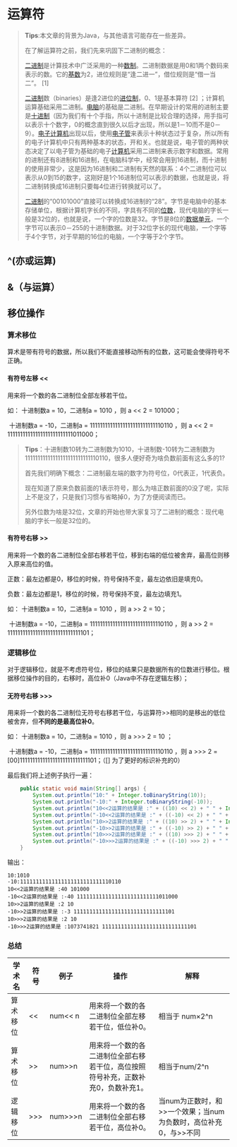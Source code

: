 # 运算符

> **Tips**:本文章的背景为Java，与其他语言可能存在一些差异。
>
> 在了解运算符之前，我们先来巩固下二进制的概念：
>
> [二进制](https://baike.baidu.com/item/二进制/361457)是计算技术中广泛采用的一种[数制](https://baike.baidu.com/item/数制/217113)。二进制数据是用0和1两个数码来表示的数。它的[基数](https://baike.baidu.com/item/基数/4260)为2，进位规则是“逢二进一”，借位规则是“借一当二”。 [1] 
>
> [二进制](https://baike.baidu.com/item/二进制)数（binaries）是逢2进位的[进位制](https://baike.baidu.com/item/进位制/6509260)，0、1是基本算符 [2] ；计算机运算基础采用二进制。[电脑](https://baike.baidu.com/item/电脑/124859)的基础是二进制。在早期设计的常用的进制主要是[十进制](https://baike.baidu.com/item/十进制/6521392)（因为我们有十个手指，所以十进制是比较合理的选择，用手指可以表示十个数字，0的概念直到很久以后才出现，所以是1－10而不是0－9）。[电子计算机](https://baike.baidu.com/item/电子计算机/191373)出现以后，使用[电子管](https://baike.baidu.com/item/电子管/913264)来表示十种状态过于复杂，所以所有的电子计算机中只有两种基本的状态，开和关。也就是说，电子管的两种状态决定了以电子管为基础的电子[计算机](https://baike.baidu.com/item/计算机)采用二进制来表示数字和数据。常用的进制还有8进制和16进制，在电脑科学中，经常会用到16进制，而十进制的使用非常少，这是因为16进制和二进制有天然的联系：4个二进制位可以表示从0到15的数字，这刚好是1个16进制位可以表示的数据，也就是说，将二进制转换成16进制只要每4位进行转换就可以了。
>
> [二进制](https://baike.baidu.com/item/二进制)的“00101000”直接可以转换成16进制的“28”。字节是电脑中的基本存储单位，根据计算机字长的不同，字具有不同的[位数](https://baike.baidu.com/item/位数/6281904)，现代电脑的字长一般是32位的，也就是说，一个字的位数是32。字节是8位的[数据单元](https://baike.baidu.com/item/数据单元/1415766)，一个字节可以表示0－255的十进制数据。对于32位字长的现代电脑，一个字等于4个字节，对于早期的16位的电脑，一个字等于2个字节。

## ^(亦或运算)



## &（与运算）





## 移位操作

### 算术移位

算术是带有符号的数据，所以我们不能直接移动所有的位数，这可能会使得符号不正确。

#### 有符号左移  <<  

用来将一个数的各二进制位全部左移若干位。

如： 十进制数a = 10，二进制a = 1010 ，则  a <<  2  = 101000；

​		十进制数a = -10，二进制a = 11111111111111111111111111110110 ，则  a << 2  = 11111111111111111111111111011000；

> **Tips**：十进制数10转为二进制数为1010，十进制数-10转为二进制数为11111111111111111111111111110110，很多人便好奇为啥负数前面有这么多的1?
>
> 首先我们明确下概念：二进制最左端的数字为符号位，0代表正，1代表负。
>
> 现在知道了原来负数前面的1表示符号，那么为啥正数前面的0没了呢，实际上不是没了，只是我们习惯与省略掉0，为了方便阅读而已。
>
> 另外位数为啥是32位，文章的开始也带大家复习了二进制的概念：现代电脑的字长一般是32位的。

#### 有符号右移  >>   

用来将一个数的各二进制位全部右移若干位，移到右端的低位被舍弃，最高位则移入原来高位的值。

正数：最左边都是0，移位的时候，符号保持不变，最左边依旧是填充0。

负数：最左边都是1，移位的时候，符号保持不变，最左边填充1。

如： 十进制数a = 10，二进制a = 1010 ，则  a >> 2  = 10；

​		十进制数a = -10，二进制a = 11111111111111111111111111110110 ，则  a >> 2  = 11111111111111111111111111111101；

### 逻辑移位

对于逻辑移位，就是不考虑符号位，移位的结果只是数据所有的位数进行移位。根据移位操作的目的，右移时，高位补0（Java中不存在逻辑左移）；

#### 无符号右移  >>> 

用来将一个数的各二进制位无符号右移若干位，与运算符>>相同的是移出的低位被舍弃，但**不同的是最高位补0**。

如： 十进制数a = 10，二进制a = 1010 ，则  a >>> 2  = 10 ；

​		十进制数a = -10，二进制a = 11111111111111111111111111110110 ，则  a >>>  2  = [00]111111111111111111111111111101；（[] 为了更好的标识补充的0）

最后我们将上述例子执行一遍：

```java
	public static void main(String[] args) {
		System.out.println("10:" + Integer.toBinaryString(10));
		System.out.println("-10:" + Integer.toBinaryString(-10));
		System.out.println("10<<2运算的结果是 :" + ((10) << 2) + " " + Integer.toBinaryString((10) << 2));
		System.out.println("-10<<2运算的结果是 :" + ((-10) << 2) + " " + Integer.toBinaryString((-10) << 2));
		System.out.println("10>>2运算的结果是 :" + ((10) >> 2) + " " + Integer.toBinaryString((10) >> 2));
		System.out.println("-10>>2运算的结果是 :" + ((-10) >> 2) + " " + Integer.toBinaryString((-10) >> 2));
		System.out.println("10>>>2运算的结果是 :" + ((10) >>> 2) + " " + Integer.toBinaryString((10) >>> 2));
		System.out.println("-10>>>2运算的结果是 :" + ((-10) >>> 2) + " " + Integer.toBinaryString((-10) >>> 2));
	}
```

输出：

```
10:1010
-10:11111111111111111111111111110110
10<<2运算的结果是 :40 101000
-10<<2运算的结果是 :-40 11111111111111111111111111011000
10>>2运算的结果是 :2 10
-10>>2运算的结果是 :-3 11111111111111111111111111111101
10>>>2运算的结果是 :2 10
-10>>>2运算的结果是 :1073741821 111111111111111111111111111101
```

### 总结

| 学术名   | 符号 | 例子    | 操作                                                         | 解释                                                         |
| -------- | ---- | ------- | ------------------------------------------------------------ | ------------------------------------------------------------ |
| 算术移位 | <<   | num<< n | 用来将一个数的各二进制位全部左移若干位，低位补0。            | 相当于 num×2^n                                               |
| 算术移位 | >>   | num>>n  | 用来将一个数的各二进制位全部右移若干位，高位按照符号补充，正数补充0，负数补充1。 | 相当于num/2^n                                                |
| 逻辑移位 | >>>  | num>>>n | 用来将一个数的各二进制位全部右移若干位，高位补0。            | 当num为正数时，和>>一个效果；当num为负数时，高位补充0，与>>不同 |



